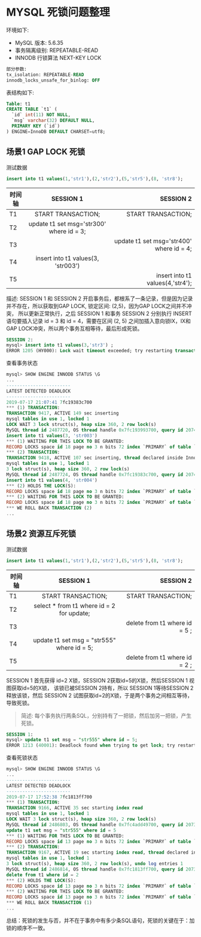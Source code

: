 # MYSQL 死锁问题整理

环境如下:
- MySQL 版本: 5.6.35
- 事务隔离级别: REPEATABLE-READ
- INNODB 行锁算法 NEXT-KEY LOCK

``` sql
部分参数:
tx_isolation: REPEATABLE-READ
innodb_locks_unsafe_for_binlog: OFF
```
表结构如下:
``` sql
Table: t1
CREATE TABLE `t1` (
  `id` int(11) NOT NULL,
  `msg` varchar(32) DEFAULT NULL,
  PRIMARY KEY (`id`)
) ENGINE=InnoDB DEFAULT CHARSET=utf8;
```

## 场景1 GAP LOCK 死锁
测试数据
``` sql
insert into t1 values(1,'str1'),(2,'str2'),(5,'str5'),(8, 'str8');
```
时间轴|SESSION 1| SESSION 2
--|:--:|--:
T1|START TRANSACTION;|START TRANSACTION;
T2|update t1 set msg='str300' where id = 3;|
T3||update t1 set msg='str400' where id = 4;
T4|insert into t1 values(3, 'str003')|
T5||insert into t1 values(4,'str4');

描述: SESSION 1 和 SESSION 2 开启事务后，都根系了一条记录，但是因为记录并不存在，所以获取到GAP LOCK, 锁定区间: (2,5)，因为GAP LOCK之间并不冲突， 所以更新正常执行，之后 SESSION 1 和事务 SESSION 2 分别执行 INSERT 语句要插入记录 id = 3 和 id = 4，需要在区间 (2, 5) 之间加插入意向锁IX，IX和GAP LOCK冲突，所以两个事务互相等待，最后形成死锁。

``` sql
SESSION 2:
mysql> insert into t1 values(3,'str3') ;
ERROR 1205 (HY000): Lock wait timeout exceeded; try restarting transaction
```
查看事务状态
``` sql
mysql> SHOW ENGINE INNODB STATUS \G
... 
------------------------
LATEST DETECTED DEADLOCK
------------------------
2019-07-17 21:07:41 7fc19383c700
*** (1) TRANSACTION:
TRANSACTION 9417, ACTIVE 149 sec inserting
mysql tables in use 1, locked 1
LOCK WAIT 3 lock struct(s), heap size 360, 2 row lock(s)
MySQL thread id 2487720, OS thread handle 0x7fc193993700, query id 20745498 10.148.16.25 dba update
insert into t1 values(3, 'str003')
*** (1) WAITING FOR THIS LOCK TO BE GRANTED:
RECORD LOCKS space id 18 page no 3 n bits 72 index `PRIMARY` of table `test`.`t1` trx id 9417 lock_mode X locks gap before rec insert intention waiting
*** (2) TRANSACTION:
TRANSACTION 9418, ACTIVE 107 sec inserting, thread declared inside InnoDB 5000
mysql tables in use 1, locked 1
3 lock struct(s), heap size 360, 2 row lock(s)
MySQL thread id 2487724, OS thread handle 0x7fc19383c700, query id 20745499 10.148.16.25 dba update
insert into t1 values(4, 'str004')
*** (2) HOLDS THE LOCK(S):
RECORD LOCKS space id 18 page no 3 n bits 72 index `PRIMARY` of table `test`.`t1` trx id 9418 lock_mode X locks gap before rec
*** (2) WAITING FOR THIS LOCK TO BE GRANTED:
RECORD LOCKS space id 18 page no 3 n bits 72 index `PRIMARY` of table `test`.`t1` trx id 9418 lock_mode X locks gap before rec insert intention waiting
*** WE ROLL BACK TRANSACTION (2)
...
```

## 场景2  资源互斥死锁
测试数据
``` sql
insert into t1 values(1,'str1'),(2,'str2'),(5,'str5'),(8, 'str8');
```

时间轴|SESSION 1| SESSION 2
--|:--:|--:
T1|START TRANSACTION;|START TRANSACTION;
T2|select * from t1 where id = 2 for update;|
T3||delete from t1 where id = 5 ;
T4|update t1 set msg = "str555" where id = 5;|
T5||delete from t1 where id = 2 ;

SESSION 1 首先获得 id=2 X锁，SESSION 2获取id=5的X锁，然后SESSION 1 视图获取id=5的X锁， 该锁已被SESSION 2持有，所以 SESSION 1等待SESSION 2释放该锁，然后 SESSION 2 试图获取id=2的X锁，于是两个事务之间相互等待，导致死锁。
> 简述: 每个事务执行两条SQL，分别持有了一把锁，然后加另一把锁，产生死锁。
``` sql
SESSION 1:
mysql> update t1 set msg = "str555" where id = 5;
ERROR 1213 (40001): Deadlock found when trying to get lock; try restarting transaction
```
查看死锁状态
``` sql
mysql> SHOW ENGINE INNODB STATUS \G
... 
------------------------
LATEST DETECTED DEADLOCK
------------------------
2019-07-17 17:52:38 7fc1813ff700
*** (1) TRANSACTION:
TRANSACTION 9166, ACTIVE 35 sec starting index read
mysql tables in use 1, locked 1
LOCK WAIT 3 lock struct(s), heap size 360, 2 row lock(s)
MySQL thread id 2486803, OS thread handle 0x7fc4add49700, query id 20737331 10.148.16.25 dba updating
update t1 set msg = "str555" where id = 5
*** (1) WAITING FOR THIS LOCK TO BE GRANTED:
RECORD LOCKS space id 13 page no 3 n bits 72 index `PRIMARY` of table `test`.`t1` trx id 9166 lock_mode X locks rec but not gap waiting
*** (2) TRANSACTION:
TRANSACTION 9167, ACTIVE 19 sec starting index read, thread declared inside InnoDB 5000
mysql tables in use 1, locked 1
3 lock struct(s), heap size 360, 2 row lock(s), undo log entries 1
MySQL thread id 2486814, OS thread handle 0x7fc1813ff700, query id 20737332 10.148.16.25 dba updating
delete from t1 where id = 2
*** (2) HOLDS THE LOCK(S):
RECORD LOCKS space id 13 page no 3 n bits 72 index `PRIMARY` of table `test`.`t1` trx id 9167 lock_mode X locks rec but not gap
*** (2) WAITING FOR THIS LOCK TO BE GRANTED:
RECORD LOCKS space id 13 page no 3 n bits 72 index `PRIMARY` of table `test`.`t1` trx id 9167 lock_mode X locks rec but not gap waiting
*** WE ROLL BACK TRANSACTION (1)
...
```
总结：死锁的发生与否，并不在于事务中有多少条SQL语句，死锁的关键在于：加锁的顺序不一致。
